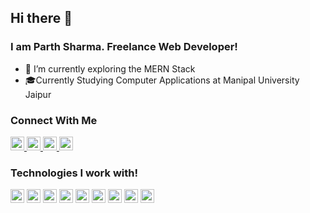 ## Hi there 👋 

### I am Parth Sharma. Freelance Web Developer!

- 🔭 I’m currently exploring the MERN Stack
- 🎓Currently Studying Computer Applications at Manipal University Jaipur 


### Connect With Me
[<img src = "https://www.flaticon.com/svg/static/icons/svg/174/174855.svg" width = 22 height = 22> </img>](https://www.instagram.com/paaarthhsharma/?hl=en)
[<img src = "https://www.flaticon.com/svg/static/icons/svg/2111/2111443.svg" width = 22 height = 22> </img>](https://www.goodreads.com/user/show/64007460-parth-sharma)
[<img src = "https://www.flaticon.com/svg/static/icons/svg/174/174857.svg" width = 22 height = 22> </img>](https://www.linkedin.com/in/parth-sharma-6748a8155/)
[<img src = "https://www.flaticon.com/svg/static/icons/svg/49/49097.svg" width = 22 height = 22> </img>](https://open.spotify.com/user/techp911?si=ba4HO9nZRdq9kBJo62b1ZQ)


### Technologies I work with!
<img src = "https://www.flaticon.com/svg/static/icons/svg/919/919852.svg" width = 22  height = 22 > </img>
<img src = "https://www.flaticon.com/svg/static/icons/svg/919/919827.svg" width = 22  height = 22 > </img>
<img src = "https://www.flaticon.com/svg/static/icons/svg/919/919826.svg" width = 22  height = 22 > </img>
<img src = "https://www.flaticon.com/svg/static/icons/svg/919/919828.svg" width = 22  height = 22 > </img>
<img src = "https://www.flaticon.com/svg/static/icons/svg/919/919851.svg" width = 22  height = 22 > </img>
<img src = "https://img.icons8.com/color/452/mongodb.png" width = 22  height = 22 > </img>
<img src = "https://www.flaticon.com/svg/static/icons/svg/919/919825.svg" width = 22  height = 22 > </img>
<img src = "https://www.pngfind.com/pngs/m/136-1363736_express-js-icon-png-transparent-png.png" width = 22  height = 22 > </img>
<img src = "https://www.flaticon.com/svg/static/icons/svg/174/174881.svg" height = 22 width = 22> </img>

